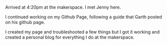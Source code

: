 Arrived at 4:20pm at the makerspace. I met Jenny here. 

I continued working on my Github Page, following a guide that Garth posted on his github page.

I created my page and troubleshooted a few things but I got it working and created a personal blog for everything I do at the makerspace.